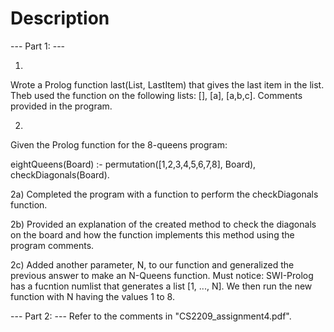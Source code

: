 # Description 

--- Part 1: ---

1)

Wrote a Prolog function last(List, LastItem) that gives the last item in the list. 
Theb used the function on the following lists: [], [a], [a,b,c]. Comments provided
in the program.

2)

Given the Prolog function for the 8-queens program:

  eightQueens(Board) :- permutation([1,2,3,4,5,6,7,8], Board), checkDiagonals(Board).
  
2a) Completed the program with a function to perform the checkDiagonals function. 

2b) Provided an explanation of the created method to check the diagonals on the board and
    how the function implements this method using the program comments.

2c) Added another parameter, N, to our function and generalized the previous answer to 
    make an N-Queens function. Must notice: SWI-Prolog has a fucntion numlist that
    generates a list [1, ..., N]. We then run the new function with N having the
    values 1 to 8.
    
--- Part 2: ---
Refer to the comments in "CS2209_assignment4.pdf".
    
